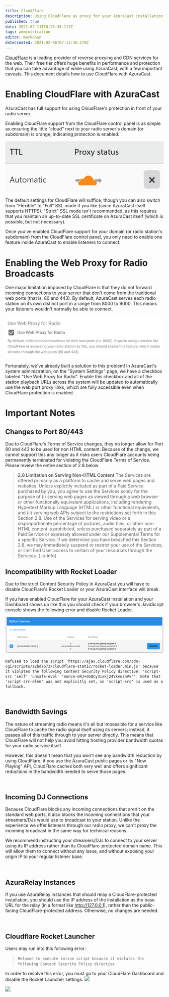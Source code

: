 ```yaml
---
title: CloudFlare
description: Using CloudFlare as proxy for your AzuraCast installation
published: true
date: 2022-02-11T18:27:35.112Z
tags: administration
editor: markdown
dateCreated: 2021-02-06T07:13:38.279Z
---
```


[CloudFlare](https://cloudflare.com/) is a leading provider of reverse proxying and CDN services for the web. Their free tier offers huge benefits in performance and protection that you can take advantage of while using AzuraCast, with a few important caveats. This document details how to use CloudFlare with AzuraCast.

# Enabling CloudFlare with AzuraCast

AzuraCast has full support for using CloudFlare's protection in front of your radio server.

Enabling CloudFlare support from the CloudFlare control panel is as simple as ensuring the little "cloud" next to your radio server's domain (or subdomain) is orange, indicating protection is enabled.

![cloudflare_enable.png](/images/cloudflare/cloudflare_enable.png)

The default settings for CloudFlare will suffice, though you can also switch from "Flexible" to "Full" SSL mode if you like (since AzuraCast itself supports HTTPS). "Strict" SSL mode isn't recommended, as this requires that you maintain an up-to-date SSL certificate on AzuraCast itself (which is possible, but not necessary).

Once you've enabled CloudFlare support for your domain (or radio station's subdomain) from the CloudFlare control panel, you only need to enable one feature inside AzuraCast to enable listeners to connect:

# Enabling the Web Proxy for Radio Broadcasts
One major limitation imposed by CloudFlare is that they do not forward incoming connections to your server that don't come from the traditional web ports (that is, 80 and 443). By default, AzuraCast serves each radio station on its own distinct port in a range from 8000 to 9000. This means your listeners wouldn't normally be able to connect.

![cloudflare_proxy.png](/images/cloudflare/cloudflare_proxy.png)

Fortunately, we've already built a solution to this problem! In AzuraCast's system administration, on the "System Settings" page, we have a checkbox labeled "Use Web Proxy for Radio". Enable this checkbox and all of the station playback URLs across the system will be updated to automatically use the web port proxy links, which are fully accessible even when CloudFlare protection is enabled.

# Important Notes

## Changes to Port 80/443
Due to CloudFlare's Terms of Service changes, they no longer allow for Port 80 and 443 to be used for non HTML content. Because of the change, we cannot support this any longer as it risks users CloudFlare accounts being permanently terminated for violating the CloudFlare Terms of Service. Please review the entire section of 2.8 below

> **2.8 Limitation on Serving Non-HTML Content**
The Services are offered primarily as a platform to cache and serve web pages and websites. Unless explicitly included as part of a Paid Service purchased by you, you agree to use the Services solely for the purpose of (i) serving web pages as viewed through a web browser or other functionally equivalent applications, including rendering Hypertext Markup Language (HTML) or other functional equivalents, and (ii) serving web APIs subject to the restrictions set forth in this Section 2.8. Use of the Services for serving video or a disproportionate percentage of pictures, audio files, or other non-HTML content is prohibited, unless purchased separately as part of a Paid Service or expressly allowed under our Supplemental Terms for a specific Service. If we determine you have breached this Section 2.8, we may immediately suspend or restrict your use of the Services, or limit End User access to certain of your resources through the Services.
{.is-info}


## Incompatibility with Rocket Loader
Due to the strict Content Security Policy in AzuraCast you will have to disable CloudFlare's Rocket Loader or your AzuraCast interface will break.

If you have enabled CloudFlare for your AzuraCast installation and your Dashboard shows up like this you should check if your browser's JavaScript console shows the following error and disable Rocket Loader.

![cloudflare_rocket_loader_issue.png](/images/cloudflare/cloudflare_rocket_loader_issue.png)

```
Refused to load the script 'https://ajax.cloudflare.com/cdn-cgi/scripts/a2bd7673/cloudflare-static/rocket-loader.min.js' because it violates the following Content Security Policy directive: "script-src 'self' 'unsafe-eval' 'nonce-oRJ+doQCy3ixkj24VkvoznVv'". Note that 'script-src-elem' was not explicitly set, so 'script-src' is used as a fallback.
```

<br>

## Bandwidth Savings
The nature of streaming radio means it's all but impossible for a service like CloudFlare to cache the radio signal itself using its servers; instead, it passes all of this traffic through to your server directly. This means that CloudFlare will not help you avoid hitting hosting provider bandwidth quotas for your radio service itself.

However, this doesn't mean that you won't see any bandwidth reduction by using CloudFlare; if you use the AzuraCast public pages or its "Now Playing" API, CloudFlare caches both very well and offers significant reductions in the bandwidth needed to serve those pages.

<br>

## Incoming DJ Connections

Because CloudFlare blocks any incoming connections that aren't on the standard web ports, it also blocks the incoming connections that your streamers/DJs would use to broadcast to your station. Unlike the experience we offer listeners through our radio proxy, we can't proxy the incoming broadcast in the same way for technical reasons.

We recommend instructing your streamers/DJs to connect to your server using its IP address rather than its CloudFlare-protected domain name. This will allow them to connect without any issue, and without exposing your origin IP to your regular listener base.

<br>

## AzuraRelay Instances

If you use AzuraRelay instances that should relay a CloudFlare-protected installation, you should use the IP address of the installation as the base URL for the relay (in a format like http://127.0.0.1), rather than the public-facing CloudFlare-protected address. Otherwise, no changes are needed.

<br>

## Cloudflare Rocket Launcher

Users may run into this following error: 

> `Refused to execute inline script because it violates the following Content Security Policy directive`

In order to resolve this  error, you must go to your CloudFlare Dashboard and disable the Rocket Launcher settings. 
![](https://aws1.discourse-cdn.com/cloudflare/original/3X/5/7/57001bbc0803f75f68d7699b3c76ba83e039cedb.png)

![](https://aws1.discourse-cdn.com/cloudflare/original/3X/f/0/f057f97a3f79811e68d51e6bf86212fb0619659c.png)